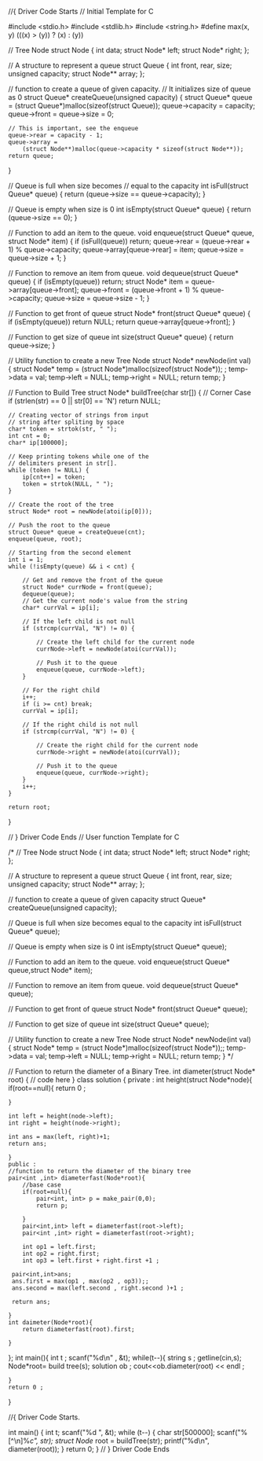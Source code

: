 //{ Driver Code Starts
// Initial Template for C

#include <stdio.h>
#include <stdlib.h>
#include <string.h>
#define max(x, y) (((x) > (y)) ? (x) : (y))

// Tree Node
struct Node {
    int data;
    struct Node* left;
    struct Node* right;
};

// A structure to represent a queue
struct Queue {
    int front, rear, size;
    unsigned capacity;
    struct Node** array;
};

// function to create a queue of given capacity.
// It initializes size of queue as 0
struct Queue* createQueue(unsigned capacity) {
    struct Queue* queue = (struct Queue*)malloc(sizeof(struct Queue));
    queue->capacity = capacity;
    queue->front = queue->size = 0;

    // This is important, see the enqueue
    queue->rear = capacity - 1;
    queue->array =
        (struct Node**)malloc(queue->capacity * sizeof(struct Node**));
    return queue;
}

// Queue is full when size becomes
// equal to the capacity
int isFull(struct Queue* queue) {
    return (queue->size == queue->capacity);
}

// Queue is empty when size is 0
int isEmpty(struct Queue* queue) {
    return (queue->size == 0);
}

// Function to add an item to the queue.
void enqueue(struct Queue* queue, struct Node* item) {
    if (isFull(queue)) return;
    queue->rear = (queue->rear + 1) % queue->capacity;
    queue->array[queue->rear] = item;
    queue->size = queue->size + 1;
}

// Function to remove an item from queue.
void dequeue(struct Queue* queue) {
    if (isEmpty(queue)) return;
    struct Node* item = queue->array[queue->front];
    queue->front = (queue->front + 1) % queue->capacity;
    queue->size = queue->size - 1;
}

// Function to get front of queue
struct Node* front(struct Queue* queue) {
    if (isEmpty(queue)) return NULL;
    return queue->array[queue->front];
}

// Function to get size of queue
int size(struct Queue* queue) {
    return queue->size;
}

// Utility function to create a new Tree Node
struct Node* newNode(int val) {
    struct Node* temp = (struct Node*)malloc(sizeof(struct Node*));
    ;
    temp->data = val;
    temp->left = NULL;
    temp->right = NULL;
    return temp;
}

// Function to Build Tree
struct Node* buildTree(char str[]) {
    // Corner Case
    if (strlen(str) == 0 || str[0] == 'N') return NULL;

    // Creating vector of strings from input
    // string after spliting by space
    char* token = strtok(str, " ");
    int cnt = 0;
    char* ip[100000];

    // Keep printing tokens while one of the
    // delimiters present in str[].
    while (token != NULL) {
        ip[cnt++] = token;
        token = strtok(NULL, " ");
    }

    // Create the root of the tree
    struct Node* root = newNode(atoi(ip[0]));

    // Push the root to the queue
    struct Queue* queue = createQueue(cnt);
    enqueue(queue, root);

    // Starting from the second element
    int i = 1;
    while (!isEmpty(queue) && i < cnt) {

        // Get and remove the front of the queue
        struct Node* currNode = front(queue);
        dequeue(queue);
        // Get the current node's value from the string
        char* currVal = ip[i];

        // If the left child is not null
        if (strcmp(currVal, "N") != 0) {

            // Create the left child for the current node
            currNode->left = newNode(atoi(currVal));

            // Push it to the queue
            enqueue(queue, currNode->left);
        }

        // For the right child
        i++;
        if (i >= cnt) break;
        currVal = ip[i];

        // If the right child is not null
        if (strcmp(currVal, "N") != 0) {

            // Create the right child for the current node
            currNode->right = newNode(atoi(currVal));

            // Push it to the queue
            enqueue(queue, currNode->right);
        }
        i++;
    }

    return root;
}


// } Driver Code Ends
// User function Template for C

/*
// Tree Node
struct Node
{
    int data;
    struct Node* left;
    struct Node* right;
};

// A structure to represent a queue
struct Queue {
    int front, rear, size;
    unsigned capacity;
    struct Node** array;
};

// function to create a queue of given capacity
struct Queue* createQueue(unsigned capacity);

// Queue is full when size becomes equal to the capacity
int isFull(struct Queue* queue);

// Queue is empty when size is 0
int isEmpty(struct Queue* queue);

// Function to add an item to the queue.
void enqueue(struct Queue* queue,struct Node* item);

// Function to remove an item from queue.
void dequeue(struct Queue* queue);

// Function to get front of queue
struct Node* front(struct Queue* queue);

// Function to get size of queue
int size(struct Queue* queue);

// Utility function to create a new Tree Node
struct Node* newNode(int val)
{
    struct Node* temp = (struct Node*)malloc(sizeof(struct Node*));;
    temp->data = val;
    temp->left = NULL;
    temp->right = NULL;
    return temp;
}
*/

// Function to return the diameter of a Binary Tree.
int diameter(struct Node* root) {
    // code here
}
class solution {
    private :
    int height(struct Node*node){
        if(root==null){
        return 0 ;
        
    }
    
    int left = height(node->left);
    int right = height(node->right);
    
    int ans = max(left, right)+1;
    return ans;
    
    }
    public :
    //function to return the diameter of the binary tree
    pair<int ,int> diameterfast(Node*root){
        //base case
        if(root=null){
            pair<int, int> p = make_pair(0,0);
            return p;
            
        }
        pair<int,int> left = diameterfast(root->left);
        pair<int ,int> right = diameterfast(root->right);
        
        int op1 = left.first;
        int op2 = right.first;
        int op3 = left.first + right.first +1 ;
     
     pair<int,int>ans;
     ans.first = max(op1 , max(op2 , op3));;
     ans.second = max(left.second , right.second )+1 ;
     
     return ans;
     
    }
    int daimeter(Node*root){
        return diameterfast(root).first;
        
    }
};
int main(){
    int t ;
    scanf("%d\n" , &t);
    while(t--){
        string s ;
        getline(cin,s);
        Node*root= build tree(s);
        solution ob ;
        cout<<ob.diameter(root) << endl ;
        
    }
    return 0 ;
    
}




















//{ Driver Code Starts.

int main() {
    int t;
    scanf("%d ", &t);
    while (t--) {
        char str[500000];
        scanf("%[^\n]%*c", str);
        struct Node* root = buildTree(str);
        printf("%d\n", diameter(root));
    }
    return 0;
}
// } Driver Code Ends
